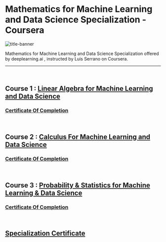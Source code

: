 # Mathematics for Machine Learning and Data Science Specialization - Coursera

![title-banner](https://github.com/greyhatguy007/Mathematics-for-Machine-Learning-and-Data-Science-Specialization-Coursera/assets/77543865/42742826-89a3-41c4-aa6a-6d0f83b260b6)

Mathematics for Machine Learning and Data Science Specialization offered by deeplearning.ai , instructed by Luis Serrano on Coursera.
<hr/>

<br/>

## Course 1 : [Linear Algebra for Machine Learning and Data Science](https://www.coursera.org/learn/machine-learning-linear-algebra)

### [Certificate Of Completion](https://coursera.org/share/0930c4182f674d00d7fd6887c2d42641)


<br/>

## Course 2 : [Calculus For Machine Learning and Data Science](https://www.coursera.org/learn/machine-learning-calculus)

### [Certificate Of Completion](https://coursera.org/share/d370a59ea36819cb5dcd41d058067881)


<br/>

## Course 3 : [Probability & Statistics for Machine Learning & Data Science](https://www.coursera.org/learn/machine-learning-probability-and-statistics)
### [Certificate Of Completion](https://coursera.org/share/10ba65d22dca9278c5119d7511bcec0b)


<br/>

## [Specialization Certificate](https://coursera.org/share/ea6107e80f98b4d1f05b9263413f39c6)
